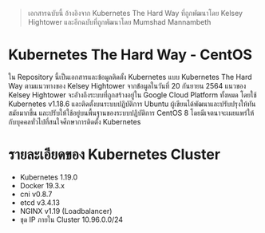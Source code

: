 > เอกสารฉบับนี้ อ้างอิงจาก Kubernetes The Hard Way ที่ถูกพัฒนาโดย Kelsey Hightower และอีกฉบับที่ถูกพัฒนาโดย Mumshad Mannambeth 
# Kubernetes The Hard Way - CentOS
ใน Repository นี้เป็นเอกสารและข้อมูลติดตั้ง Kubernetes แบบ Kubernetes The Hard Way ตามแนวทางของ Kelsey Hightower จากข้่อมูลในวันที่ 20 กันยายน 2564 แนวของ Kelsey Hightower จะอัางถึงระบบที่ถูกสร้างอยู่ใน Google Cloud Platform ทั้งหมด โดยใช้ Kubernetes v1.18.6 และติดตั้งบนระบบปฏิบัติการ Ubuntu  ผู้เขียนได้พัฒนาและปรับปรุงให้ทันสมัยมากขึ้น และปรับให้ใช้อยู่บนพื้นฐานของระบบปฏิบัติการ CentOS 8 โดยมีเจตนาจะเผยแพร่ให้กับบุคคลทั่วไปที่สนใจศึกษาการติดตั้ง Kubernetes 
# รายละเอียดของ Kubernetes Cluster
- Kubernetes 1.19.0
- Docker 19.3.x
- cni v0.8.7
- etcd v3.4.13
- NGINX v1.19 (Loadbalancer)
- ชุด IP ภายใน Cluster 10.96.0.0/24
